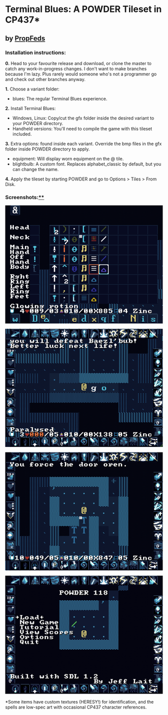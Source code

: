 # Terminal Blues: A POWDER Tileset in CP437*

## by [PropFeds](https://deviantart.com/propfeds)

### Installation instructions:
**0.** Head to your favourite release and download, or clone the master to catch any work-in-progress changes. I don't want to make branches because I'm lazy. Plus rarely would someone who's not a programmer go and check out other branches anyway.

**1.** Choose a variant folder:
- blues: The regular Terminal Blues experience.

**2.** Install Terminal Blues:
- Windows, Linux: Copy/cut the gfx folder inside the desired variant to your POWDER directory.
- Handheld versions: You'll need to compile the game with this tileset included.

**3.** Extra options: found inside each variant. Override the bmp files in the gfx folder inside POWDER directory to apply.
- equipment: Will display worn equipment on the @ tile.
- blightbulb: A custom font. Replaces alphabet_classic by default, but you can change the name.

**4.** Apply the tileset by starting POWDER and go to Options > Tiles > From Disk.

### Screenshots:[**](extras/images/screenshots/note.txt)
![Screenshot 1](extras/images/screenshots/screenshot1.png)

![Screenshot 2](extras/images/screenshots/screenshot2.png)

![Screenshot 3](extras/images/screenshots/screenshot3.png)

![Screenshot 4](extras/images/screenshots/screenshot4.png)

*Some items have custom textures (HERESY!) for identification, and the spells are low-spec art with occasional CP437 character references.
